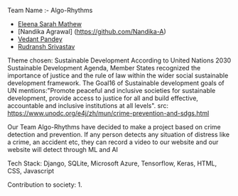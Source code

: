 Team Name :- Algo-Rhythms
* [Eleena Sarah Mathew](https://github.com/eleensmathew)
* [Nandika Agrawal] (https://github.com/Nandika-A)
* [Vedant Pandey]()
* [Rudransh Srivastav](https://github.com/orudransh)

Theme chosen: Sustainable Development
According to United Nations 2030 Sustainable Development Agenda, Member States recognized the importance of justice and the rule of law within the wider social sustainable development framework. The Goal16 of Sustainable development goals of UN mentions:"Promote peaceful and inclusive societies for sustainable development, provide access to justice for all and build effective, accountable and inclusive institutions at all levels".
src: https://www.unodc.org/e4j/zh/mun/crime-prevention-and-sdgs.html

Our Team Algo-Rhythms have decided to make a project based on crime detection and prevention. If any person detects any situation of distress like a crime, an accident etc, they can record a video to our website and our website will detect through ML and AI 

Tech Stack:
Django, SQLite, Microsoft Azure, Tensorflow, Keras, HTML, CSS, Javascript

Contribution to society:
1. 
